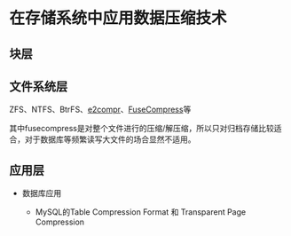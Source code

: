 # 在存储系统中应用数据压缩技术


## 块层

## 文件系统层

ZFS、NTFS、BtrFS、[e2compr](http://e2compr.sourceforge.net/)、[FuseCompress](https://code.google.com/archive/p/fusecompress/)等

其中fusecompress是对整个文件进行的压缩/解压缩，所以只对归档存储比较适合，对于数据库等频繁读写大文件的场合显然不适用。

## 应用层

* 数据库应用

  - MySQL的Table Compression Format 和 Transparent Page Compression